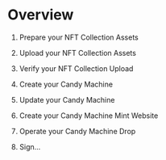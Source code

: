 # Overview

1. Prepare your NFT Collection Assets

2. Upload your NFT Collection Assets

3. Verify your NFT Collection Upload

4. Create your Candy Machine

5. Update your Candy Machine

6. Create your Candy Machine Mint Website

7. Operate your Candy Machine Drop

8. Sign...